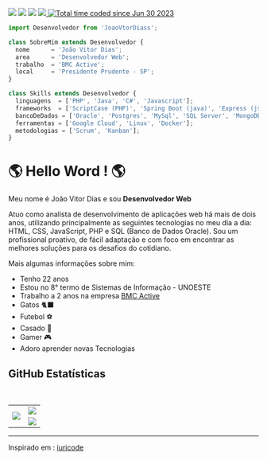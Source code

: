 <p align="left">
  <a href="mailto:joovitordiasdasilva@gmail.com" alt="Gmail" target='_blank'>
  <img src="https://img.shields.io/badge/-Gmail-FF0000?style=flat-square&labelColor=FF0000&logo=gmail&logoColor=white&link=LINK-DO-SEU-EMAIL" /></a>

  <a href="https://www.linkedin.com/in/jo%C3%A3o-vitor-dias-da-silva-a17029204/" alt="Linkedin" target='_blank'>
  <img src="https://img.shields.io/badge/-Linkedin-0e76a8?style=flat-square&logo=Linkedin&logoColor=white&link=LINK-DO-SEU-LINKEDIN" /></a>

  <a href="https://wa.me/qr/O27TX63XHWLPE1" alt="WhatsApp" target='_blank'>
  <img src="https://img.shields.io/badge/-WhatsApp-25d366?style=flat-square&labelColor=25d366&logo=whatsapp&logoColor=white&link=API-DO-SEU-WHATSAPP"/></a>

  <a href="https://www.instagram.com/jaoovit0r/" alt="Instagram" target='_blank'>
    <img src="https://img.shields.io/badge/-Instagram-DF0174?style=flat-square&labelColor=DF0174&logo=instagram&logoColor=white&link=LINK-DO-SEU-INSTAGRAM"/>
  </a>

  <a href="https://wakatime.com/@68826322-e07f-482d-9477-ced09effb31a">
    <img src="https://wakatime.com/badge/user/68826322-e07f-482d-9477-ced09effb31a.svg" alt="Total time coded since Jun 30 2023" />
  </a>
 
  
</p> 



```js
import Desenvolvedor from 'JoaoVtorDiass';

class SobreMim extends Desenvolvedor {
  nome      = 'João Vitor Dias';
  area      = 'Desenvolvedor Web';
  trabalho  = 'BMC Active';
  local     = 'Presidente Prudente - SP';
}

class Skills extends Desenvolvedor {
  linguagens  = ['PHP', 'Java', 'C#', 'Javascript'];
  frameworks  = ['ScriptCase (PHP)', 'Spring Boot (java)', 'Express (js)', 'Next (js)', 'Expo (js)', 'Vue (js)', 'Jquery(js)'];
  bancoDeDados = ['Oracle', 'Postgres', 'MySql', 'SQL Server', 'MongoDB' ];
  ferramentas = ['Google Cloud', 'Linux', 'Docker'];
  metodologias = ['Scrum', 'Kanban'];
}
```

<h1> 🌎 Hello Word ! 🌎</h1> 
<p>Meu nome é João Vitor Dias e sou <b>Desenvolvedor Web</b></p>
<p>Atuo como analista de desenvolvimento de aplicações web há mais de dois anos, utilizando principalmente as seguintes tecnologias no meu dia a dia: HTML, CSS, JavaScript, PHP e SQL (Banco de Dados Oracle). Sou um profissional proativo, de fácil adaptação e com foco em encontrar as melhores soluções para os desafios do cotidiano.</p>
<p>Mais algumas informações sobre mim:</p>
<ul>
  <li>Tenho 22 anos</li>
  <li>Estou no 8° termo de Sistemas de Informação - UNOESTE</li>
  <li>Trabalho a 2 anos na empresa <a href='http://www.bmcactive.com.br/' target='_blank'>BMC Active</a></li>
  <li>Gatos 🐈‍⬛</li>
  <li>Futebol ⚽</li>
  <li>Casado 💍</li>
  <li>Gamer 🎮</li>
  <li>Adoro aprender novas Tecnologias</li>
</ul>

<h2>GitHub Estatísticas</h2>
&nbsp;&nbsp;&nbsp;

<table>
  <tr>
    <td rowspan='2' aling="center">
       <img src="https://github-readme-stats.vercel.app/api/wakatime?username=JoaoVitorDiass&theme=dracula&layout=compact"/>
    </td>
    <td rowspan='1' aling="center"/>
       <img src="https://github-readme-stats.vercel.app/api/top-langs/?username=JoaoVitorDiass&theme=dracula&layout=donut&line_height=27&card_width=200"/>
    </td>
  </tr>
  <tr>
    <td rowspan='1' aling="center">
      <img src="https://github-readme-stats.vercel.app/api?username=JoaoVitorDiass&show_icons=true&theme=dracula&line_height=27&card_width=200"/>
    </td>
  </tr>
</table>











<hr>
<p>Inspirado em : <a href='https://github.com/iuricode' target='_blank'>iuricode</a></p>
